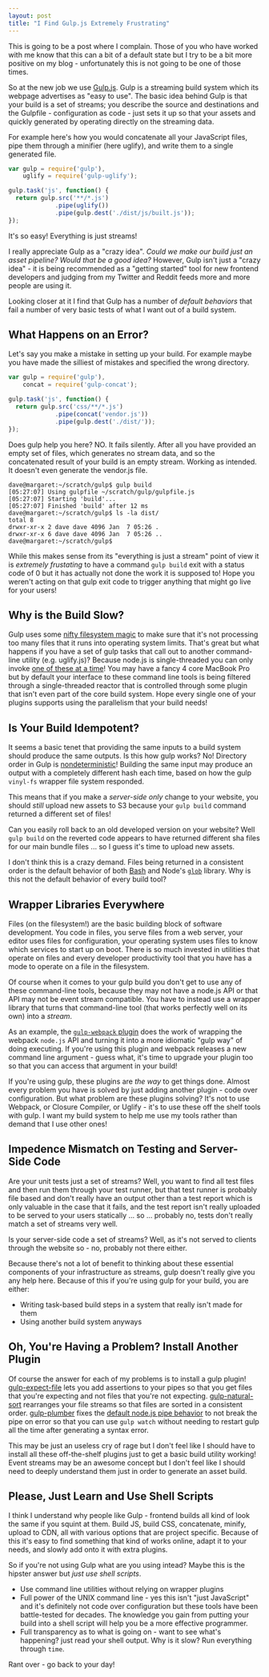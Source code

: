 ```yaml
---
layout: post
title: "I Find Gulp.js Extremely Frustrating"
---
```


This is going to be a post where I complain.  Those of you who have worked with me know that this can a bit of a default state but I try to be a bit more positive on my blog - unfortunately this is not going to be one of those times.

So at the new job we use [Gulp.js](http://gulpjs.com/).  Gulp is a streaming build system which its webpage advertises as "easy to use".  The basic idea behind Gulp is that your build is a set of streams; you describe the source and destinations and the Gulpfile - configuration as code - just sets it up so that your assets and quickly generated by operating directly on the streaming data.

For example here's how you would concatenate all your JavaScript files, pipe them through a minifier (here uglify), and write them to a single generated file.

```javascript
var gulp = require('gulp'),
    uglify = require('gulp-uglify');

gulp.task('js', function() {
  return gulp.src('**/*.js')
             .pipe(uglify())
             .pipe(gulp.dest('./dist/js/built.js'));
});
```

It's so easy!  Everything is just streams!

I really appreciate Gulp as a "crazy idea".  _Could we make our build just an asset pipeline?  Would that be a good idea?_  However, Gulp isn't just a "crazy idea" - it is being recommended as a "getting started" tool for new frontend developers and judging from my Twitter and Reddit feeds more and more people are using it.

Looking closer at it I find that Gulp has a number of _default behaviors_ that fail a number of very basic tests of what I want out of a build system.

## What Happens on an Error?

Let's say you make a mistake in setting up your build.  For example maybe you have made the silliest of mistakes and specified the wrong directory.

```javascript
var gulp = require('gulp'),
    concat = require('gulp-concat');

gulp.task('js', function() {
  return gulp.src('css/**/*.js')
             .pipe(concat('vendor.js'))
             .pipe(gulp.dest('./dist/'));
});

```

Does gulp help you here?  NO.  It fails silently.  After all you have provided an empty set of files, which generates no stream data, and so the concatenated result of your build is an empty stream.  Working as intended.  It doesn't even generate the vendor.js file.

```
dave@margaret:~/scratch/gulp$ gulp build
[05:27:07] Using gulpfile ~/scratch/gulp/gulpfile.js
[05:27:07] Starting 'build'...
[05:27:07] Finished 'build' after 12 ms
dave@margaret:~/scratch/gulp$ ls -la dist/
total 8
drwxr-xr-x 2 dave dave 4096 Jan  7 05:26 .
drwxr-xr-x 6 dave dave 4096 Jan  7 05:26 ..
dave@margaret:~/scratch/gulp$
```

While this makes sense from its "everything is just a stream" point of view it is _extremely frustating_ to have a command `gulp build` exit with a status code of 0 but it has actually not done the work it is supposed to!  Hope you weren't acting on that gulp exit code to trigger anything that might go live for your users!

## Why is the Build Slow?

Gulp uses some [nifty filesystem magic](https://twitter.com/contrahacks/status/482326482359177217) to make sure that it's not processing too many files that it runs into operating system limits.  That's great but what happens if you have a set of gulp tasks that call out to another command-line utility (e.g. uglify.js)?  Because node.js is single-threaded you can only invoke [one of these at a time](https://github.com/terinjokes/gulp-uglify/issues/72)!  You may have a fancy 4 core MacBook Pro but by default your interface to these command line tools is being filtered through a single-threaded reactor that is controlled through some plugin that isn't even part of the core build system.  Hope every single one of your plugins supports using the parallelism that your build needs!

## Is Your Build Idempotent?

It seems a basic tenet that providing the same inputs to a build system should produce the same outputs.  Is this how gulp works?  No!  Directory order in Gulp is [nondeterministic](https://github.com/sindresorhus/gulp-rev/issues/58)!  Building the same input may produce an output with a completely different hash each time, based on how the gulp `vinyl-fs` wrapper file system responded.

This means that if you make a _server-side only_ change to your website, you should *still* upload new assets to S3 because your `gulp build` command returned a different set of files!

Can you easily roll back to an old developed version on your website?  Well `gulp build` on the reverted code appears to have returned different sha files for our main bundle files ... so I guess it's time to upload new assets.

I don't think this is a crazy demand.  Files being returned in a consistent order is the default behavior of both [Bash](http://serverfault.com/questions/122737/in-bash-are-wildcard-expansions-guaranteed-to-be-in-order) and Node's [`glob`](https://github.com/isaacs/node-glob/blob/bc6458731a67f8864571a989906bc3d8d6f4dd80/test/readdir-order.js#L1) library.  Why is this not the default behavior of every build tool?

## Wrapper Libraries Everywhere

Files (on the filesystem!) are the basic building block of software development.  You code in files, you serve files from a web server, your editor uses files for configuration, your operating system uses files to know which services to start up on boot.  There is so much invested in utilities that operate on files and every developer productivity tool that you have has a mode to operate on a file in the filesystem.

Of course when it comes to your gulp build you don't get to use any of these command-line tools, because they may not have a node.js API or that API may not be event stream compatible.  You have to instead use a wrapper library that turns that command-line tool (that works perfectly well on its own) into a _stream_.

As an example, the [`gulp-webpack` plugin](https://github.com/shama/gulp-webpack/blob/849ab893c16bb31f103cb6e8439e0210dc8c6794/index.js) does the work of wrapping the webpack `node.js` API and turning it into a more idiomatic "gulp way" of doing executing.  If you're using this plugin and webpack releases a new command line argument - guess what, it's time to upgrade your plugin too so that you can access that argument in your build!

If you're using gulp, these plugins are _the way_ to get things done.  Almost every problem you have is solved by just adding another plugin - code over configuration.  But what problem are these plugins solving?  It's not to use Webpack, or Closure Compiler, or Uglify - it's to use these off the shelf tools with gulp.  I want my build system to help me use my tools rather than demand that I use other ones!

## Impedence Mismatch on Testing and Server-Side Code

Are your unit tests just a set of streams?  Well, you want to find all test files and then run them through your test runner, but that test runner is probably file based and don't really have an output other than a test report which is only valuable in the case that it fails, and the test report isn't really uploaded to be served to your users statically ... so ... probably no, tests don't really match a set of streams very well.

Is your server-side code a set of streams?  Well, as it's not served to clients through the website so - no, probably not there either.

Because there's not a lot of benefit to thinking about these essential components of your infrastructure as streams, gulp doesn't really give you any help here.  Because of this if you're using gulp for your build, you are either:

* Writing task-based build steps in a system that really isn't made for them
* Using another build system anyways

## Oh, You're Having a Problem?  Install Another Plugin

Of course the answer for each of my problems is to install a gulp plugin!  [gulp-expect-file](https://github.com/kotas/gulp-expect-file) lets you add assertions to your pipes so that you get files that you're expecting and not files that you're not expecting.  [gulp-natural-sort](https://www.npmjs.com/package/gulp-natural-sort) rearranges your file streams so that files are sorted in a consistent order.  [gulp-plumber](https://www.npmjs.com/package/gulp-plumber) fixes the [default node.js pipe behavior](https://gist.github.com/floatdrop/8269868) to not break the pipe on error so that you can use `gulp watch` without needing to restart gulp all the time after generating a syntax error.

This may be just an useless cry of rage but I don't feel like I should have to install all these off-the-shelf plugins just to get a basic build utility working!  Event streams may be an awesome concept but I don't feel like I should need to deeply understand them just in order to generate an asset build.

## Please, Just Learn and Use Shell Scripts

I think I understand why people like Gulp - frontend builds all kind of look the same if you squint at them.  Build JS, build CSS, concatenate, minify, upload to CDN, all with various options that are project specific.  Because of this it's easy to find something that kind of works online, adapt it to your needs, and slowly add onto it with extra plugins.

So if you're not using Gulp what are you using intead?  Maybe this is the hipster answer but _just use shell scripts_.

* Use command line utilities without relying on wrapper plugins
* Full power of the UNIX command line - yes this isn't "just JavaScript" and it's definitely not code over configuration but these tools have been battle-tested for decades.  The knowledge you gain from putting your build into a shell script will help you be a more effective programmer.
* Full transparency as to what is going on - want to see what's happening?  just read your shell output.  Why is it slow?  Run everything through `time`.

Rant over - go back to your day!
